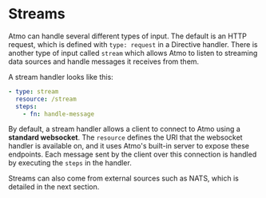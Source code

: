 # Streams

Atmo can handle several different types of input. The default is an HTTP request, which is defined with `type: request` in a Directive handler. There is another type of input called `stream` which allows Atmo to listen to streaming data sources and handle messages it receives from them.

A stream handler looks like this:

```yaml
- type: stream
  resource: /stream
  steps:
    - fn: handle-message
```

By default, a stream handler allows a client to connect to Atmo using a **standard websocket**. The `resource` defines the URI that the websocket handler is available on, and it uses Atmo's built-in server to expose these endpoints. Each message sent by the client over this connection is handled by executing the `steps` in the handler.

Streams can also come from external sources such as NATS, which is detailed in the next section.

